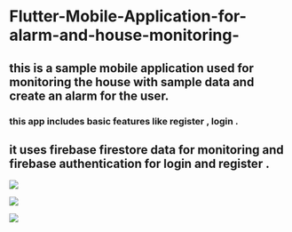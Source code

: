 # Flutter-Mobile-Application-for-alarm-and-house-monitoring-
## this is a sample mobile application used for  monitoring the house with sample data and create an alarm for the user.
  ### this app includes basic features like register , login .

  ## it uses firebase firestore data for monitoring and firebase authentication for login and register .

<img src ="https://drive.google.com/uc?export=view&id=1MEMS22u4QN09jqe_MRnlwwQJ53HmFwMC"/>


<img src ="https://drive.google.com/uc?export=view&id=1MEMS22u4QN09jqe_MRnlwwQJ53HmFwMC"
/>


<img src ="https://drive.google.com/uc?export=view&id=1MEMS22u4QN09jqe_MRnlwwQJ53HmFwMC"/>
